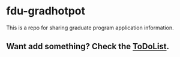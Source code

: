 # fdu-gradhotpot
This is a repo for sharing graduate program application information.

## **Want add something? Check the [ToDoList](https://fdu-cooks.github.io/fdu-gradhotpot/2019/03/16/toDoList/).**

